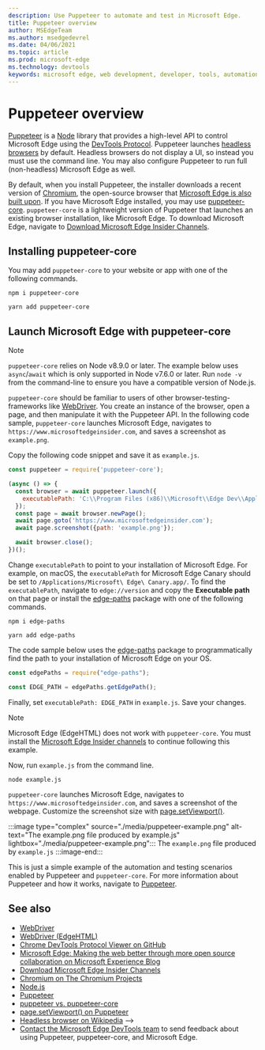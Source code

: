 ```yaml
---
description: Use Puppeteer to automate and test in Microsoft Edge.
title: Puppeteer overview
author: MSEdgeTeam
ms.author: msedgedevrel
ms.date: 04/06/2021
ms.topic: article
ms.prod: microsoft-edge
ms.technology: devtools
keywords: microsoft edge, web development, developer, tools, automation, test
---
```

# Puppeteer overview

[Puppeteer](https://pptr.dev) is a [Node](https://nodejs.org) library that provides a high-level API to control Microsoft Edge using the [DevTools Protocol](https://chromedevtools.github.io/devtools-protocol).  Puppeteer launches [headless browsers](https://en.wikipedia.org/wiki/Headless_browser) by default.  Headless browsers do not display a UI, so instead you must use the command line.  You may also configure Puppeteer to run full (non-headless) Microsoft Edge as well.

By default, when you install Puppeteer, the installer downloads a recent version of [Chromium](https://www.chromium.org/Home), the open-source browser that [Microsoft Edge is also built upon](https://blogs.windows.com/windowsexperience/2018/12/06/microsoft-edge-making-the-web-better-through-more-open-source-collaboration).  If you have Microsoft Edge  installed, you may use [puppeteer-core](https://pptr.dev/#?product=Puppeteer&version=v2.0.0&show=api-puppeteer-vs-puppeteer-core).  `puppeteer-core` is a lightweight version of Puppeteer that launches an existing browser installation, like Microsoft Edge.  To download Microsoft Edge, navigate to [Download Microsoft Edge Insider Channels](https://www.microsoftedgeinsider.com/download).


<!-- ====================================================================== -->
## Installing puppeteer-core

You may add `puppeteer-core` to your website or app with one of the following commands.

```shell
npm i puppeteer-core
```

```shell
yarn add puppeteer-core
```


<!-- ====================================================================== -->
## Launch Microsoft Edge with puppeteer-core

> [!NOTE]
> `puppeteer-core` relies on Node v8.9.0 or later.  The example below uses `async`/`await` which is only supported in Node v7.6.0 or later.  Run `node -v` from the command-line to ensure you have a compatible version of Node.js.

`puppeteer-core` should be familiar to users of other browser-testing-frameworks like [WebDriver](../webdriver-chromium/index.md).  You create an instance of the browser, open a page, and then manipulate it with the Puppeteer API.  In the following code sample, `puppeteer-core` launches Microsoft Edge, navigates to `https://www.microsoftedgeinsider.com`, and saves a screenshot as `example.png`.

Copy the following code snippet and save it as `example.js`.

```javascript
const puppeteer = require('puppeteer-core');

(async () => {
  const browser = await puppeteer.launch({
    executablePath: 'C:\\Program Files (x86)\\Microsoft\\Edge Dev\\Application\\msedge.exe'
  });
  const page = await browser.newPage();
  await page.goto('https://www.microsoftedgeinsider.com');
  await page.screenshot({path: 'example.png'});

  await browser.close();
})();
```

Change `executablePath` to point to your installation of Microsoft Edge.  For example, on macOS, the `executablePath` for Microsoft Edge Canary should be set to `/Applications/Microsoft\ Edge\ Canary.app/`.  To find the `executablePath`, navigate to `edge://version` and copy the **Executable path** on that page or install the [edge-paths](https://www.npmjs.com/package/edge-paths) package with one of the following commands.

```shell
npm i edge-paths
```

```shell
yarn add edge-paths
```

The code sample below uses the [edge-paths](https://www.npmjs.com/package/edge-paths) package to programmatically find the path to your installation of Microsoft Edge on your OS.

```javascript
const edgePaths = require("edge-paths");

const EDGE_PATH = edgePaths.getEdgePath();
```

Finally, set `executablePath: EDGE_PATH` in `example.js`.  Save your changes.

> [!NOTE]
> Microsoft Edge (EdgeHTML) does not work with `puppeteer-core`.  You must install the [Microsoft Edge Insider channels](https://www.microsoftedgeinsider.com/download) to continue following this example.

Now, run `example.js` from the command line.

```shell
node example.js
```

`puppeteer-core` launches Microsoft Edge, navigates to `https://www.microsoftedgeinsider.com`, and saves a screenshot of the webpage.  Customize the screenshot size with [page.setViewport()](https://pptr.dev/#?product=Puppeteer&version=v2.0.0&show=api-pagesetviewportviewport).

:::image type="complex" source="./media/puppeteer-example.png" alt-text="The example.png file produced by example.js" lightbox="./media/puppeteer-example.png":::
   The `example.png` file produced by `example.js`
:::image-end:::

This is just a simple example of the automation and testing scenarios enabled by Puppeteer and `puppeteer-core`.  For more information about Puppeteer and how it works, navigate to [Puppeteer](https://pptr.dev).


<!-- ====================================================================== -->
## See also

*   [WebDriver](../webdriver-chromium/index.md)
*   [WebDriver (EdgeHTML)](/archive/microsoft-edge/legacy/developer/webdriver/index)
*   [Chrome DevTools Protocol Viewer on GitHub](https://chromedevtools.github.io/devtools-protocol)
*   [Microsoft Edge:  Making the web better through more open source collaboration on Microsoft Experience Blog](https://blogs.windows.com/windowsexperience/2018/12/06/microsoft-edge-making-the-web-better-through-more-open-source-collaboration)
*   [Download Microsoft Edge Insider Channels](https://www.microsoftedgeinsider.com/download)
*   [Chromium on The Chromium Projects](https://www.chromium.org/Home)
*   [Node.js](https://nodejs.org)
*   [Puppeteer](https://pptr.dev)
*   [puppeteer vs. puppeteer-core](https://pptr.dev/#?product=Puppeteer&version=v2.0.0&show=api-puppeteer-vs-puppeteer-core)
*   [page.setViewport() on Puppeteer](https://pptr.dev/#?product=Puppeteer&version=v2.0.0&show=api-pagesetviewportviewport)
*   [Headless browser on Wikipedia](https://en.wikipedia.org/wiki/Headless_browser)
-->
*  [Contact the Microsoft Edge DevTools team](../devtools-guide-chromium/contact.md) to send feedback about using Puppeteer, puppeteer-core, and Microsoft Edge.
